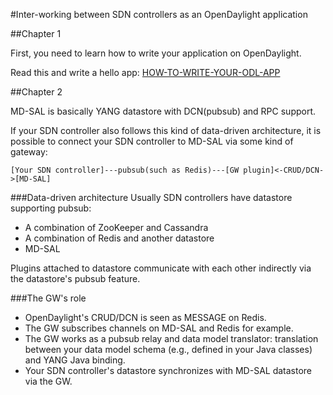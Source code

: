 #Inter-working between SDN controllers as an OpenDaylight application

##Chapter 1

First, you need to learn how to write your application on OpenDaylight.

Read this and write a hello app: [HOW-TO-WRITE-YOUR-ODL-APP](./HOWTO.md)

##Chapter 2

MD-SAL is basically YANG datastore with DCN(pubsub) and RPC support.

If your SDN controller also follows this kind of data-driven architecture, it is possible to connect your SDN controller to MD-SAL via some kind of gateway:

```
[Your SDN controller]---pubsub(such as Redis)---[GW plugin]<-CRUD/DCN->[MD-SAL]

```

###Data-driven architecture
Usually SDN controllers have datastore supporting pubsub:
- A combination of ZooKeeper and Cassandra
- A combination of Redis and another datastore
- MD-SAL

Plugins attached to datastore communicate with each other indirectly via the datastore's pubsub feature.

###The GW's role
- OpenDaylight's CRUD/DCN is seen as MESSAGE on Redis.
- The GW subscribes channels on MD-SAL and Redis for example.
- The GW works as a pubsub relay and data model translator: translation between your data model schema (e.g., defined in your Java classes) and YANG Java binding.
- Your SDN controller's datastore synchronizes with MD-SAL datastore via the GW.

